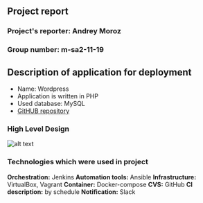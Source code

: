 ## Project report

### Project's reporter: Andrey Moroz
### Group number: m-sa2-11-19

## Description of application for deployment
- Name: Wordpress
- Application is written in PHP
- Used database: MySQL
- [GitHUB repository](https://github.com/morozandralek/project_cicd.git)

### High Level Design
![alt text]()

### Technologies which were used in project
**Orchestration:** Jenkins
**Automation tools:** Ansible
**Infrastructure:** VirtualBox, Vagrant
**Container:** Docker-compose
**CVS:** GitHub
**CI description:** by schedule
**Notification:** Slack
